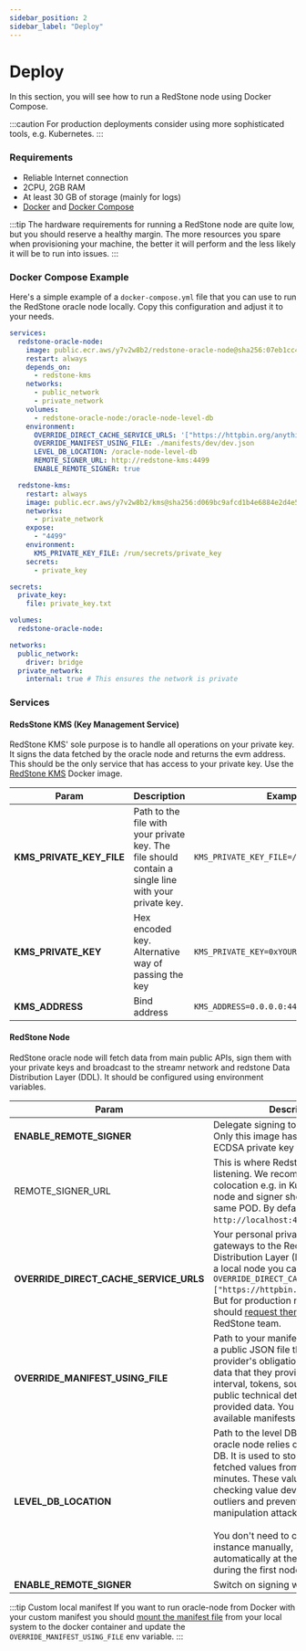 ```yaml
---
sidebar_position: 2
sidebar_label: "Deploy"
---
```


# Deploy

In this section, you will see how to run a RedStone node using Docker Compose.

:::caution
For production deployments consider using more sophisticated tools, e.g. Kubernetes.
:::

### Requirements

- Reliable Internet connection
- 2CPU, 2GB RAM
- At least 30 GB of storage (mainly for logs)
- [Docker](https://docs.docker.com/get-docker/) and [Docker Compose](https://docs.docker.com/compose/install/)

:::tip
The hardware requirements for running a RedStone node are quite low, but you should reserve a healthy margin. The more resources you spare when provisioning your machine, the better it will perform and the less likely it will be to run into issues.
:::

### Docker Compose Example

Here's a simple example of a `docker-compose.yml` file that you can use to run the RedStone oracle node locally. Copy this configuration and adjust it to your needs.

```yaml
services:
  redstone-oracle-node:
    image: public.ecr.aws/y7v2w8b2/redstone-oracle-node@sha256:07eb1cc4aa3a4f0275c2ef5c2f9a95af06150e35211e20f66f9b24ab1c05cef7
    restart: always
    depends_on:
      - redstone-kms
    networks:
      - public_network
      - private_network
    volumes:
      - redstone-oracle-node:/oracle-node-level-db
    environment:
      OVERRIDE_DIRECT_CACHE_SERVICE_URLS: '["https://httpbin.org/anything"]'
      OVERRIDE_MANIFEST_USING_FILE: ./manifests/dev/dev.json
      LEVEL_DB_LOCATION: /oracle-node-level-db
      REMOTE_SIGNER_URL: http://redstone-kms:4499
      ENABLE_REMOTE_SIGNER: true

  redstone-kms:
    restart: always
    image: public.ecr.aws/y7v2w8b2/kms@sha256:d069bc9afcd1b4e6884e2d4e530d90c94db0aaf1a2265d7facb4f4e2d2fefb3d
    networks:
      - private_network
    expose:
      - "4499"
    environment:
      KMS_PRIVATE_KEY_FILE: /run/secrets/private_key
    secrets:
      - private_key

secrets:
  private_key:
    file: private_key.txt

volumes:
  redstone-oracle-node:

networks:
  public_network:
    driver: bridge
  private_network:
    internal: true # This ensures the network is private
```

### Services

#### RedsStone KMS (Key Management Service)

RedStone KMS' sole purpose is to handle all operations on your private key. It signs the data fetched by the oracle node and returns the evm address. This should be the only service that has access to your private key. Use the [RedStone KMS](https://gallery.ecr.aws/y7v2w8b2/kms) Docker image.

| Param                    | Description                                                                                          | Example value                                   |
| ------------------------ | ---------------------------------------------------------------------------------------------------- | ----------------------------------------------- |
| **KMS_PRIVATE_KEY_FILE** | Path to the file with your private key. The file should contain a single line with your private key. | `KMS_PRIVATE_KEY_FILE=/run/secrets/private_key` |
| **KMS_PRIVATE_KEY**      | Hex encoded key. Alternative way of passing the key                                                  | `KMS_PRIVATE_KEY=0xYOUR_PRIVATE_KEY`            |
| **KMS_ADDRESS**          | Bind address                                                                                         | `KMS_ADDRESS=0.0.0.0:4499`                      |

#### RedStone Node

RedStone oracle node will fetch data from main public APIs, sign them with your private keys and broadcast to the streamr network and redstone Data Distribution Layer (DDL).
It should be configured using environment variables.

| Param                                  | Description                                                                                                                                                                                                                                                                                                                                                                                                                  | Example value                                                                                                |
| -------------------------------------- | ---------------------------------------------------------------------------------------------------------------------------------------------------------------------------------------------------------------------------------------------------------------------------------------------------------------------------------------------------------------------------------------------------------------------------- | ------------------------------------------------------------------------------------------------------------ |
| **ENABLE_REMOTE_SIGNER**               | Delegate signing to a remote signer. Only this image has access to your ECDSA private key                                                                                                                                                                                                                                                                                                                                    | `ENABLE_REMOTE_SIGNER=true`                                                                                  |
| REMOTE_SIGNER_URL                      | This is where Redstone's signer is listening. We recommend using a colocation e.g. in Kubernetes oracle-node and signer should be run in the same POD. By default `http://localhost:4499`.key                                                                                                                                                                                                                                | `REMOTE_SIGNER_URL=http://localhost:4499`                                                                    |
| **OVERRIDE_DIRECT_CACHE_SERVICE_URLS** | Your personal private URLs of gateways to the RedStone Data Distribution Layer (DDL). For running a local node you can simply put `OVERRIDE_DIRECT_CACHE_SERVICE_URLS=["https://httpbin.org/anything"]`. But for production node running you should [request them](https://redstone.finance/discord) from the RedStone team.                                                                                                 | `OVERRIDE_DIRECT_CACHE_SERVICE_URLS=["https://xxx.yyy.secret-url-1.com","https://zzz.aaa.secret-url-2.com"]` |
| **OVERRIDE_MANIFEST_USING_FILE**       | Path to your manifest file. Manifest is a public JSON file that defines the provider's obligation regarding the data that they provide. It sets fetching interval, tokens, sources and other public technical details for the provided data. You can check available manifests [here.](https://github.com/redstone-finance/redstone-oracles-monorepo/tree/main/packages/oracle-node/manifests)                               | `OVERRIDE_MANIFEST_USING_FILE=./manifests/dev/dev.json`                                                      |
| **LEVEL_DB_LOCATION**                  | Path to the level DB. Each RedStone oracle node relies on a single-level DB. It is used to store recently fetched values from the last 15 minutes. These values are used for checking value deviations, filtering outliers and preventing price manipulation attacks. <br/><br/> You don't need to create a Level DB instance manually, it will be created automatically at the specified path during the first node launch. | `LEVEL_DB_LOCATION=/oracle-node-level-db`                                                                    |
| **ENABLE_REMOTE_SIGNER**               | Switch on signing with RedStone KMS                                                                                                                                                                                                                                                                                                                                                                                          | `ENABLE_REMOTE_SIGNER=true`                                                                                  |

:::tip Custom local manifest
If you want to run oracle-node from Docker with your custom manifest you should [mount the manifest file](https://docs.docker.com/storage/bind-mounts/) from your local system to the docker container and update the `OVERRIDE_MANIFEST_USING_FILE` env variable.
:::
